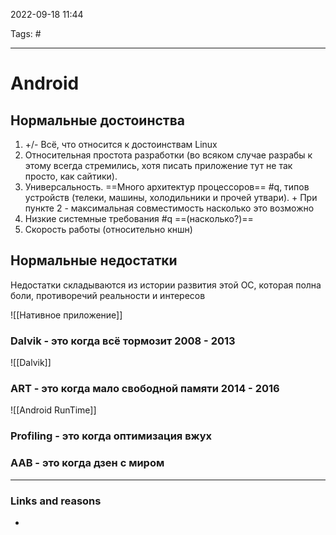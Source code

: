 2022-09-18
11:44

Tags: #
___
# Android
## Нормальные достоинства
1. +/- Всё, что относится к достоинствам Linux
2. Относительная простота разработки (во всяком случае разрабы к этому всегда стремились, хотя писать приложение тут не так просто, как сайтики).
3. Универсальность. ==Много архитектур процессоров== #q, типов устройств (телеки, машины, холодильники и прочей утвари). + При пункте 2 - максимальная совместимость насколько это возможно
4. Низкие системные требования #q ==(насколько?)== 
5. Скорость работы (относительно кншн)

## Нормальные недостатки
Недостатки складываются из истории развития этой ОС, которая полна боли, противоречий реальности и интересов

![[Нативное приложение]]



### Dalvik - это когда всё тормозит 2008 - 2013
![[Dalvik]]


### ART - это когда мало свободной памяти 2014 - 2016
![[Android RunTime]]



### Profiling - это когда оптимизация вжух



### AAB - это когда дзен с миром


___
### Links and reasons
- 